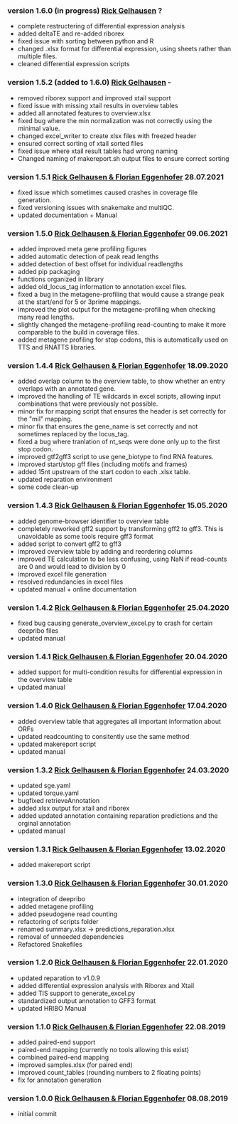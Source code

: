 ### version 1.6.0 (in progress) [Rick Gelhausen](mailto:gelhausr@informatik.uni-freiburg.de) ?
 * complete restructering of differential expression analysis
 * added deltaTE and re-added riborex
 * fixed issue with sorting between python and R
 * changed .xlsx format for differential expression, using sheets rather than multiple files.
 * cleaned differential expression scripts

### version 1.5.2 (added to 1.6.0) [Rick Gelhausen](mailto:gelhausr@informatik.uni-freiburg.de) -
 * removed riborex support and improved xtail support
 * fixed issue with missing xtail results in overview tables
 * added all annotated features to overview.xlsx
 * fixed bug where the min normalization was not correctly using the minimal value.
 * changed excel_writer to create xlsx files with freezed header
 * ensured correct sorting of xtail sorted files
 * fixed issue where xtail result tables had wrong naming
 * Changed naming of makereport.sh output files to ensure correct sorting

### version 1.5.1 [Rick Gelhausen & Florian Eggenhofer](mailto:gelhausr@informatik.uni-freiburg.de) 28.07.2021
 * fixed issue which sometimes caused crashes in coverage file generation.
 * fixed versioning issues with snakemake and multiQC.
 * updated documentation + Manual

### version 1.5.0 [Rick Gelhausen & Florian Eggenhofer](mailto:gelhausr@informatik.uni-freiburg.de) 09.06.2021
 * added improved meta gene profiling figures
 * added automatic detection of peak read lengths
 * added detection of best offset for individual readlengths
 * added pip packaging
 * functions organized in library
 * added old_locus_tag information to annotation excel files.
 * fixed a bug in the metagene-profiling that would cause a strange peak at the start/end for 5 or 3prime mappings.
 * improved the plot output for the metagene-profiling when checking many read lengths.
 * slightly changed the metagene-profiling read-counting to make it more comparable to the build in coverage files.
 * added metagene profiling for stop codons, this is automatically used on TTS and RNATTS libraries.

### version 1.4.4 [Rick Gelhausen & Florian Eggenhofer](mailto:gelhausr@informatik.uni-freiburg.de) 18.09.2020
 * added overlap column to the overview table, to show whether an entry overlaps with an annotated gene.
 * improved the handling of TE wildcards in excel scripts, allowing input combinations that were previously not possible.
 * minor fix for mapping script that ensures the header is set correctly for the "mil" mapping.
 * minor fix that ensures the gene_name is set correctly and not sometimes replaced by the locus_tag.
 * fixed a bug where tranlation of nt_seqs were done only up to the first stop codon.
 * improved gtf2gff3 script to use gene_biotype to find RNA features.
 * improved start/stop gff files (including motifs and frames)
 * added 15nt upstream of the start codon to each .xlsx table.
 * updated reparation environment
 * some code clean-up

### version 1.4.3 [Rick Gelhausen & Florian Eggenhofer](mailto:gelhausr@informatik.uni-freiburg.de) 15.05.2020
 * added genome-browser identifier to overview table
 * completely reworked gff2 support by transforming gff2 to gff3. This is unavoidable as some tools require gff3 format
 * added script to convert gff2 to gff3
 * improved overview table by adding and reordering columns
 * improved TE calculation to be less confusing, using NaN if read-counts are 0 and would lead to division by 0
 * improved excel file generation
 * resolved redundancies in excel files
 * updated manual + online documentation

### version 1.4.2 [Rick Gelhausen & Florian Eggenhofer](mailto:gelhausr@informatik.uni-freiburg.de) 25.04.2020
 * fixed bug causing generate_overview_excel.py to crash for certain deepribo files
 * updated manual

### version 1.4.1 [Rick Gelhausen & Florian Eggenhofer](mailto:gelhausr@informatik.uni-freiburg.de) 20.04.2020
 * added support for multi-condition results for differential expression in the overview table
 * updated manual

### version 1.4.0 [Rick Gelhausen & Florian Eggenhofer](mailto:gelhausr@informatik.uni-freiburg.de) 17.04.2020
 * added overview table that aggregates all important information about ORFs
 * updated readcounting to consitently use the same method
 * updated makereport script
 * updated manual

### version 1.3.2 [Rick Gelhausen & Florian Eggenhofer](mailto:gelhausr@informatik.uni-freiburg.de) 24.03.2020
 * updated sge.yaml
 * updated torque.yaml
 * bugfixed retrieveAnnotation
 * added xlsx output for xtail and riborex
 * added updated annotation containing reparation predictions and the orginal annotation
 * updated manual

### version 1.3.1 [Rick Gelhausen & Florian Eggenhofer](mailto:gelhausr@informatik.uni-freiburg.de) 13.02.2020

 * added makereport script

### version 1.3.0 [Rick Gelhausen & Florian Eggenhofer](mailto:gelhausr@informatik.uni-freiburg.de) 30.01.2020

 * integration of deepribo
 * added metagene profiling
 * added pseudogene read counting
 * refactoring of scripts folder
 * renamed summary.xlsx -> predictions_reparation.xlsx
 * removal of unneeded dependencies
 * Refactored Snakefiles

### version 1.2.0 [Rick Gelhausen & Florian Eggenhofer](mailto:gelhausr@informatik.uni-freiburg.de) 22.01.2020

 * updated reparation to v1.0.9
 * added differential expression analysis with Riborex and Xtail
 * added TIS support to generate_excel.py
 * standardized output annotation to GFF3 format
 * updated HRIBO Manual

### version 1.1.0 [Rick Gelhausen & Florian Eggenhofer](mailto:gelhausr@informatik.uni-freiburg.de) 22.08.2019

  * added paired-end support
  * paired-end mapping (currently no tools allowing this exist)
  * combined paired-end mapping
  * improved samples.xlsx (for paired end)
  * improved count_tables (rounding numbers to 2 floating points)
  * fix for annotation generation

### version 1.0.0 [Rick Gelhausen & Florian Eggenhofer](mailto:gelhausr@informatik.uni-freiburg.de) 08.08.2019

 + initial commit
